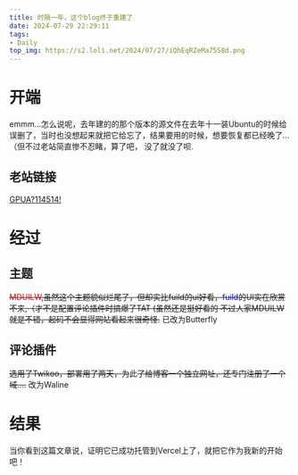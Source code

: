 ```yaml
---
title: 时隔一年，这个blog终于重建了
date: 2024-07-29 22:29:11
tags: 
- Daily
top_img: https://s2.loli.net/2024/07/27/iQhEqRZeMa75S8d.png
---
```

# 开端
emmm...怎么说呢，去年建的的那个版本的源文件在去年十一装Ubuntu的时候给误删了，当时也没想起来就把它给忘了，结果要用的时候，想要恢复都已经晚了...（但不过老站简直惨不忍睹，算了吧，
没了就没了呗.

## 老站链接
[GPUA?114514!](https://scsdw.github.io)

# 经过

## 主题
~~<font color=red>MDUILW</font>,虽然这个主题貌似烂尾了，但却实比fuild的ui好看，<font color=Blue>fuild</font>的UI实在欣赏不来,（才不是配置评论插件时搞爆了TAT
(虽然还是挺好看的
不过人家MDUILW就是不错，起码不会显得网站看起来很奇怪.~~
已改为Butterfly

## 评论插件
~~选用了Twikoo，部署用了两天，为~~此~~了给博客一个独立网址，还专门注册了一个域....~~
改为Waline

# 结果
当你看到这篇文章说，证明它已成功托管到Vercel上了，就把它作为我新的开始吧！